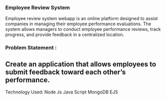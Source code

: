 ### Employee Review System
Employee review system webapp is an online platform designed to assist companies in managing their employee performance evaluations. The system allows managers to conduct employee performance reviews, track progress, and provide feedback in a centralized location.

### Problem Statement :
Create an application that allows employees to submit feedback toward each other’s performance.
------------------------------------------------------------------------------------------------
Technology Used:
Node Js
Java Script
MongoDB
EJS
